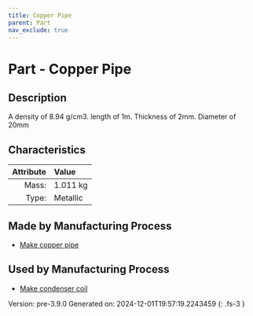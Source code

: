 ```yaml
---
title: Copper Pipe
parent: Part
nav_exclude: true
---
```

# Part - Copper Pipe

## Description
A density of 8.94 g/cm3. length of 1m. Thickness of 2mm. Diameter of 20mm

## Characteristics

| Attribute      | Value |
|--------:|:------|
|Mass:|1.011 kg|
|Type:|Metallic|

## Made by Manufacturing Process

- [Make copper pipe](../process/make-copper-pipe.html)

## Used by Manufacturing Process

- [Make condenser coil](../process/make-condenser-coil.html)


Version: pre-3.9.0 Generated on: 2024-12-01T19:57:19.2243459
{: .fs-3 }

